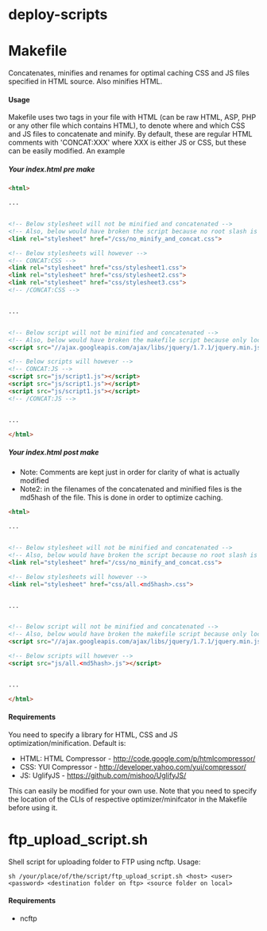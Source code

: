 deploy-scripts
==============

# Makefile

Concatenates, minifies and renames for optimal caching CSS and JS files specified in HTML source. Also minifies HTML.

#### Usage
Makefile uses two tags in your file with HTML (can be raw HTML, ASP, PHP or any other file which contains HTML), to denote where and which CSS and JS files to concatenate and minify. By default, these are regular HTML comments with 'CONCAT:XXX' where XXX is either JS or CSS, but these can be easily modified. An example

##### Your index.html pre make

```html
<html>

...


<!-- Below stylesheet will not be minified and concatenated -->
<!-- Also, below would have broken the script because no root slash is allow at the moment (or, it will most likely end up doing some weird stuff if a root slash is included) -->
<link rel="stylesheet" href="/css/no_minify_and_concat.css">

<!-- Below stylesheets will however -->
<!-- CONCAT:CSS -->
<link rel="stylesheet" href="css/stylesheet1.css">
<link rel="stylesheet" href="css/stylesheet2.css">
<link rel="stylesheet" href="css/stylesheet3.css">
<!-- /CONCAT:CSS -->


...


<!-- Below script will not be minified and concatenated -->
<!-- Also, below would have broken the makefile script because only local files are allowed -->
<script src="//ajax.googleapis.com/ajax/libs/jquery/1.7.1/jquery.min.js"></script>

<!-- Below scripts will however -->
<!-- CONCAT:JS -->
<script src="js/script1.js"></script>
<script src="js/script1.js"></script>
<script src="js/script1.js"></script>
<!-- /CONCAT:JS -->


...

</html>
```

##### Your index.html post make 
* Note: Comments are kept just in order for clarity of what is actually modified
* Note2: <md5hash> in the filenames of the concatenated and minified files is the md5hash of the file. This is done in order to optimize caching.

```html
<html>

...


<!-- Below stylesheet will not be minified and concatenated -->
<!-- Also, below would have broken the script because no root slash is allow at the moment (or, it will most likely end up doing some weird stuff if a root slash is included) -->
<link rel="stylesheet" href="/css/no_minify_and_concat.css">

<!-- Below stylesheets will however -->
<link rel="stylesheet" href="css/all.<md5hash>.css">


...


<!-- Below script will not be minified and concatenated -->
<!-- Also, below would have broken the makefile script because only local files are allowed -->
<script src="//ajax.googleapis.com/ajax/libs/jquery/1.7.1/jquery.min.js"></script>

<!-- Below scripts will however -->
<script src="js/all.<md5hash>.js"></script>


...

</html>
```

#### Requirements
You need to specify a library for HTML, CSS and JS optimization/minification. Default is:

* HTML: HTML Compressor - http://code.google.com/p/htmlcompressor/
* CSS: YUI Compressor - http://developer.yahoo.com/yui/compressor/
* JS: UglifyJS - https://github.com/mishoo/UglifyJS/

This can easily be modified for your own use. Note that you need to specify the location of the CLIs of respective optimizer/minifcator in the Makefile before using it.


# ftp_upload_script.sh
Shell script for uploading folder to FTP using ncftp. Usage:

```
sh /your/place/of/the/script/ftp_upload_script.sh <host> <user> <password> <destination folder on ftp> <source folder on local>
```

#### Requirements
* ncftp